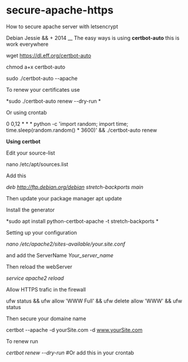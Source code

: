 # secure-apache-https
How to secure apache server with letsencrypt

Debian Jessie && + 2014
__
The easy ways is using **certbot-auto** this is work everywhere

wget https://dl.eff.org/certbot-auto

chmod a+x certbot-auto

sudo ./certbot-auto --apache

To renew your certificates use 

*sudo ./certbot-auto renew --dry-run *

Or using crontab

0 0,12 * * * python -c 'import random; import time; time.sleep(random.random() * 3600)' && ./certbot-auto renew


**Using certbot**

Edit your source-list 

 nano /etc/apt/sources.list
 
 Add this 
 
 *deb http://ftp.debian.org/debian stretch-backports main*
 
 Then update your package manager apt update
 
 Install the generator
 
 *sudo apt install python-certbot-apache -t stretch-backports *
 
 Setting up your configuration 
 
 *nano /etc/apache2/sites-available/your.site.conf*
 
 and add the ServerName *Your_server_name*
 
 Then reload the webServer
 
 *service apache2 reload*
 
 Allow HTTPS trafic in the firewall 
 
ufw status && ufw allow 'WWW Full' && ufw delete allow 'WWW' && ufw status

Then secure your domaine name 

 certbot --apache -d yourSite.com -d www.yourSite.com
 
 To renew run 
 
 *certbot renew --dry-run*  #Or add this in your crontab



